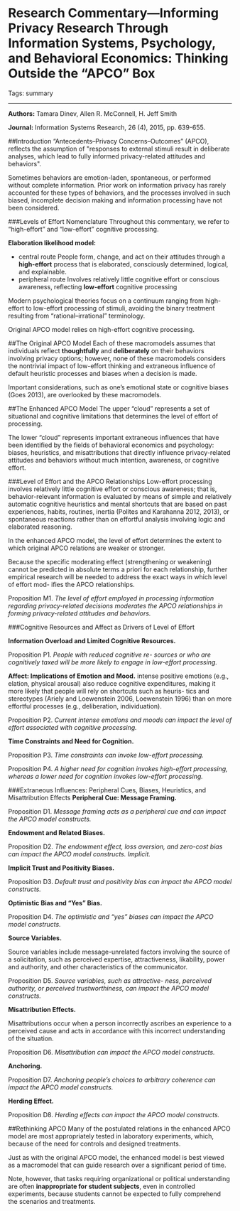 ﻿# Research Commentary—Informing Privacy Research Through Information Systems, Psychology, and Behavioral Economics: Thinking Outside the “APCO” Box

Tags: summary

---

**Authors:** Tamara Dinev, Allen R. McConnell, H. Jeff Smith

**Journal:** Information Systems Research, 26 (4), 2015, pp. 639-655.

##Introduction
“Antecedents–Privacy Concerns–Outcomes” (APCO), reflects the assumption of "responses to external stimuli result in deliberate analyses, which lead to fully informed privacy-related attitudes and behaviors".

Sometimes behaviors are emotion-laden, spontaneous, or performed without complete information. Prior work on information privacy has rarely accounted for these types of behaviors, and the processes involved in such biased, incomplete decision making and information processing have not been considered.

###Levels of Effort Nomenclature
Throughout this commentary, we refer to “high-effort” and “low-effort” cognitive processing.

**Elaboration likelihood model:**

- central route
People form, change, and act on their attitudes through a **high-effort** process that is elaborated, consciously determined, logical, and explainable.
- peripheral route
Involves relatively little cognitive effort or conscious awareness, reflecting **low-effort** cognitive processing

Modern psychological theories focus on a continuum ranging from high-effort to low-effort processing of stimuli, avoiding the binary treatment resulting from “rational–irrational” terminology.

Original APCO model relies on high-effort cognitive processing.

##The Original APCO Model
Each of these macromodels assumes that individuals reflect **thoughtfully** and **deliberately** on their behaviors involving privacy options; however, none of these macromodels considers the nontrivial impact of low-effort thinking and extraneous influence of default heuristic processes and biases when a decision is made.

Important considerations, such as one’s emotional state or cognitive biases (Goes 2013), are overlooked by these macromodels.

##The Enhanced APCO Model
The upper “cloud” represents a set of situational and cognitive limitations that determines the level of effort of processing.

The lower “cloud” represents important extraneous influences that have been identified by the fields of behavioral economics and psychology: biases, heuristics, and misattributions that directly influence privacy-related attitudes and behaviors without much intention, awareness, or cognitive effort.

###Level of Effort and the APCO Relationships
Low-effort processing involves relatively little cognitive effort or conscious awareness; that is, behavior-relevant information is evaluated by means of simple and relatively automatic cognitive heuristics and mental shortcuts that are based on past experiences, habits, routines, inertia (Polites and Karahanna 2012, 2013), or spontaneous reactions rather than on effortful analysis involving logic and elaborated reasoning.

In the enhanced APCO model, the level of effort
determines the extent to which original APCO relations are weaker or stronger.

Because the specific moderating effect (strengthening or weakening) cannot be predicted in absolute terms a priori for each relationship, further empirical research will be needed to address the exact ways in which level of effort mod- ifies the APCO relationships.

Proposition M1. *The level of effort employed in processing information regarding privacy-related decisions moderates the APCO relationships in forming privacy-related attitudes and behaviors.*

###Cognitive Resources and Affect as Drivers of Level of Effort

**Information Overload and Limited Cognitive Resources.**

Proposition P1. *People with reduced cognitive re-
sources or who are cognitively taxed will be more likely to engage in low-effort processing.*

**Affect: Implications of Emotion and Mood.**
intense positive emotions (e.g., elation, physical arousal) also reduce cognitive expenditures, making it more likely that people will rely on shortcuts such as heuris- tics and stereotypes (Ariely and Loewenstein 2006, Loewenstein 1996) than on more effortful processes (e.g., deliberation, individuation).

Proposition P2. *Current intense emotions and moods
can impact the level of effort associated with cognitive processing.*

**Time Constraints and Need for Cognition.**

Proposition P3. *Time constraints can invoke low-effort
processing.*

Proposition P4. *A higher need for cognition invokes high-effort processing, whereas a lower need for cognition invokes low-effort processing.*

###Extraneous Influences: Peripheral Cues, Biases, Heuristics, and Misattribution Effects
**Peripheral Cue: Message Framing.**

Proposition D1. *Message framing acts as a peripheral
cue and can impact the APCO model constructs.*

**Endowment and Related Biases.**

Proposition D2. *The endowment effect, loss aversion,
and zero-cost bias can impact the APCO model constructs. Implicit.*

**Implicit Trust and Positivity Biases.**

Proposition D3. *Default trust and positivity bias can
impact the APCO model constructs.*

**Optimistic Bias and “Yes” Bias.**

Proposition D4. *The optimistic and “yes” biases can
impact the APCO model constructs.*

**Source Variables.**

Source variables include message-unrelated factors involving the source of a solicitation, such as perceived expertise, attractiveness, likability, power and authority, and other characteristics of the communicator.

Proposition D5. *Source variables, such as attractive-
ness, perceived authority, or perceived trustworthiness, can impact the APCO model constructs.*

**Misattribution Effects.**

Misattributions occur when a person incorrectly ascribes an experience to a perceived cause and acts in accordance with this incorrect understanding of the situation.

Proposition D6. *Misattribution can impact the APCO
model constructs.*

**Anchoring.**

Proposition D7. *Anchoring people’s choices to arbitrary coherence can impact the APCO model constructs.*

**Herding Effect.**

Proposition D8. *Herding effects can impact the APCO model constructs.*

##Rethinking APCO
Many of the postulated relations in the enhanced APCO model are most appropriately tested in laboratory experiments, which, because of the need for controls and designed treatments.

Just as with the original APCO model, the enhanced model is best viewed as a macromodel that can guide research over a significant period of time.

Note, however, that tasks requiring organizational or political understanding are often **inappropriate for student subjects**, even in controlled experiments, because students cannot be expected to fully comprehend the scenarios and treatments.

